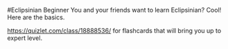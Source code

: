 #Eclipsinian Beginner
You and your friends want to learn Eclipsinian? Cool! Here are the basics.

https://quizlet.com/class/18888536/ for flashcards that will bring you up to expert level.
